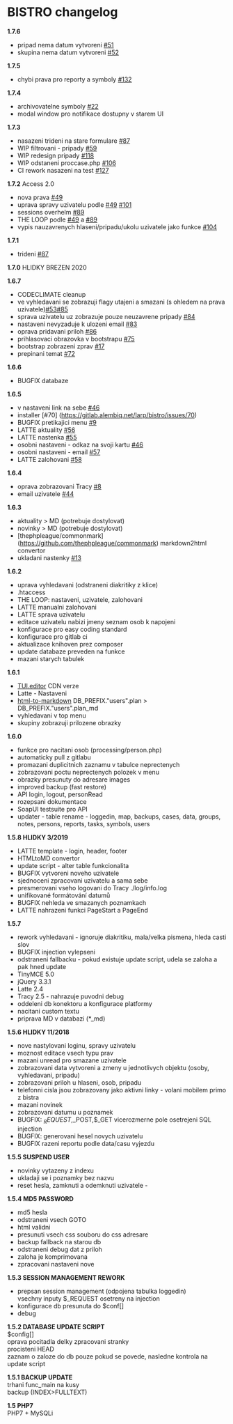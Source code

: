 # BISTRO changelog 


**1.7.6**
- pripad nema datum vytvoreni [#51](https://gitlab.alembiq.net/larp/bistro/issues/51)
- skupina nema datum vytvoreni [#52](https://gitlab.alembiq.net/larp/bistro/issues/52)

**1.7.5**
- chybi prava pro reporty a symboly [#132](https://gitlab.alembiq.net/larp/bistro/issues/132)

**1.7.4**
- archivovatelne symboly [#22](https://gitlab.alembiq.net/larp/bistro/issues/22)
- modal window pro notifikace dostupny v starem UI

**1.7.3** 
- nasazeni trideni na stare formulare [#87](https://gitlab.alembiq.net/larp/bistro/issues/87)
- WIP filtrovani - pripady [#59](https://gitlab.alembiq.net/larp/bistro/issues/59)
- WIP redesign pripady [#118](https://gitlab.alembiq.net/larp/bistro/issues/118)
- WIP odstaneni proccase.php [#106](https://gitlab.alembiq.net/larp/bistro/issues/106)
- CI rework nasazeni na test [#127](https://gitlab.alembiq.net/larp/bistro/issues/127)

**1.7.2** Access 2.0
- nova prava [#49](https://gitlab.alembiq.net/larp/bistro/issues/49)
- uprava spravy uzivatelu podle [#49](https://gitlab.alembiq.net/larp/bistro/issues/49) [#101](https://gitlab.alembiq.net/larp/bistro/issues/101)
- sessions overhelm [#89](https://gitlab.alembiq.net/larp/bistro/issues/89)
- THE LOOP podle [#49](https://gitlab.alembiq.net/larp/bistro/issues/49) a [#89](https://gitlab.alembiq.net/larp/bistro/issues/89)
- vypis nauzavrenych hlaseni/pripadu/ukolu uzivatele jako funkce [#104](https://gitlab.alembiq.net/larp/bistro/issues/104)

**1.7.1** 
- trideni [#87](https://gitlab.alembiq.net/larp/bistro/issues/87)

**1.7.0** HLIDKY BREZEN 2020

**1.6.7**
- CODECLIMATE cleanup
- ve vyhledavani se zobrazuji flagy utajeni a smazani (s ohledem na prava uzivatele)[#53](https://gitlab.alembiq.net/larp/bistro/issues/53)[#85](https://gitlab.alembiq.net/larp/bistro/issues/85)
- sprava uzivatelu uz zobrazuje pouze neuzavrene pripady [#84](https://gitlab.alembiq.net/larp/bistro/issues/84)
- nastaveni nevyzaduje k ulozeni email [#83](https://gitlab.alembiq.net/larp/bistro/issues/83)
- oprava pridavani priloh [#86](https://gitlab.alembiq.net/larp/bistro/issues/86)
- prihlasovaci obrazovka v bootstrapu [#75](https://gitlab.alembiq.net/larp/bistro/issues/75)
- bootstrap zobrazeni zprav [#17](https://gitlab.alembiq.net/larp/bistro/issues/17)
- prepinani temat [#72](https://gitlab.alembiq.net/larp/bistro/issues/72)

**1.6.6**
- BUGFIX databaze

**1.6.5**
- v nastaveni link na sebe [#46](https://gitlab.alembiq.net/larp/bistro/issues/46)
- installer [#70] (https://gitlab.alembiq.net/larp/bistro/issues/70)
- BUGFIX pretikajici menu [#9](https://gitlab.alembiq.net/larp/bistro/issues/9)
- LATTE aktuality [#56](https://gitlab.alembiq.net/larp/bistro/issues/56)
- LATTE nastenka [#55](https://gitlab.alembiq.net/larp/bistro/issues/55)
- osobni nastaveni - odkaz na svoji kartu [#46](https://gitlab.alembiq.net/larp/bistro/issues/46)  
- osobni nastaveni - email [#57](https://gitlab.alembiq.net/larp/bistro/issues/57)
- LATTE zalohovani [#58](https://gitlab.alembiq.net/larp/bistro/issues/58)

**1.6.4**
- oprava zobrazovani Tracy [#8](https://gitlab.alembiq.net/larp/bistro/issues/8)
- email uzivatele [#44](https://gitlab.alembiq.net/larp/bistro/issues/44)

**1.6.3**
- aktuality > MD (potrebuje dostylovat)
- novinky > MD (potrebuje dostylovat)
- [thephpleague/commonmark] (https://github.com/thephpleague/commonmark) markdown2html convertor
- ukladani nastenky [#13](https://gitlab.alembiq.net/larp/bistro/issues/13)

**1.6.2**  
- uprava vyhledavani (odstraneni diakritiky z klice)  
- .htaccess
- THE LOOP: nastaveni, uzivatele, zalohovani
- LATTE manualni zalohovani
- LATTE sprava uzivatelu 
- editace uzivatelu nabizi jmeny seznam osob k napojeni
- konfigurace pro easy coding standard
- konfigurace pro gitlab ci
- aktualizace knihoven prez composer
- update databaze preveden na funkce
- mazani starych tabulek

**1.6.1**
- [TUI.editor](https://github.com/nhn/tui.editor) CDN verze  
- Latte - Nastaveni  
- [html-to-markdown](https://github.com/thephpleague/html-to-markdown) DB_PREFIX."users".plan > DB_PREFIX."users".plan_md  
- vyhledavani v top menu  
- skupiny zobrazuji prilozene obrazky  

**1.6.0**
- funkce pro nacitani osob  (processing/person.php)
- automaticky pull z gitlabu  
- promazani duplicitnich zaznamu v tabulce neprectenych  
- zobrazovani poctu neprectenych polozek v menu  
- obrazky presunuty do adresare images  
- improved backup (fast restore)  
- API login, logout, personRead  
- rozepsani dokumentace  
- SoapUI testsuite pro API  
- updater - table rename - loggedin, map, backups, cases, data, groups, notes, persons, reports, tasks, symbols, users


**1.5.8 HLIDKY 3/2019**
- LATTE template - login, header, footer  
- HTMLtoMD convertor  
- update script - alter table funkcionalita  
- BUGFIX vytvoreni noveho uzivatele  
- sjednoceni zpracovani uzivatelu a sama sebe    
- presmerovani vseho logovani do Tracy ./log/info.log  
- unifikované formátování datumů  
- BUGFIX nehleda ve smazanych poznamkach  
- LATTE nahrazeni funkci PageStart a PageEnd  

**1.5.7**  
- rework vyhledavani - ignoruje diakritiku, mala/velka pismena, hleda casti slov  
- BUGFIX injection vylepseni  
- odstraneni fallbacku - pokud existuje update script, udela se zaloha a pak hned update  
- TinyMCE 5.0  
- jQuery 3.3.1  
- Latte 2.4  
- Tracy 2.5 - nahrazuje puvodni debug  
- oddeleni db konektoru a konfigurace platformy  
- nacitani custom textu  
- priprava MD v databazi (*_md)

**1.5.6 HLIDKY 11/2018**   
- nove nastylovani loginu, spravy uzivatelu  
- moznost editace vsech typu prav  
- mazani unread pro smazane uzivatele  
- zobrazovani data vytvoreni a zmeny u jednotlivych objektu (osoby, vyhledavani, pripadu)  
- zobrazovani priloh u hlaseni, osob, pripadu  
- telefonni cisla jsou zobrazovany jako aktivni linky - volani mobilem primo z bistra  
- mazani novinek  
- zobrazovani datumu u poznamek  
- BUGFIX: $_REQUEST,$_POST,$_GET vicerozmerne pole osetrejeni SQL injection  
- BUGFIX: generovani hesel novych uzivatelu  
- BUGFIX razeni reportu podle data/casu vyjezdu  

**1.5.5 SUSPEND USER**   
- novinky vytazeny z indexu  
- ukladaji se i poznamky bez nazvu    
- reset hesla, zamknuti a odemknuti uzivatele  - 

**1.5.4 MD5 PASSWORD**  
- md5 hesla  
- odstraneni vsech GOTO  
- html validni  
- presunuti vsech css souboru do css adresare  
- backup fallback na starou db  
- odstraneni debug dat z priloh  
- zaloha je komprimovana  
- zpracovani nastaveni nove  

**1.5.3 SESSION MANAGEMENT REWORK**  
- prepsan session management (odpojena tabulka loggedin)  
    vsechny inputy $_REQUEST osetreny na injection  
- konfigurace db presunuta do $conf[]  
- debug  

**1.5.2 DATABASE UPDATE SCRIPT**  
    $config[]  
    oprava pocitadla delky zpracovani stranky  
    procisteni HEAD  
    zaznam o zaloze do db pouze pokud se povede, nasledne kontrola na update script  

**1.5.1 BACKUP UPDATE**  
    trhani func_main na kusy  
    backup (INDEX>FULLTEXT)  

**1.5 PHP7**  
    PHP7 + MySQLi  
